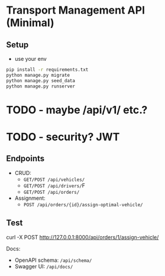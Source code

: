 # Transport Management API (Minimal)

## Setup
* use your env
```bash
pip install -r requirements.txt
python manage.py migrate
python manage.py seed_data
python manage.py runserver
```

# TODO - maybe /api/v1/ etc.? 
# TODO - security? JWT

## Endpoints
- CRUD:
  - `GET/POST /api/vehicles/`
  - `GET/POST /api/drivers/`F
  - `GET/POST /api/orders/`
- Assignment:
  - `POST /api/orders/{id}/assign-optimal-vehicle/`

## Test
curl -X POST http://127.0.0.1:8000/api/orders/1/assign-vehicle/


Docs:
- OpenAPI schema: `/api/schema/`
- Swagger UI: `/api/docs/`
